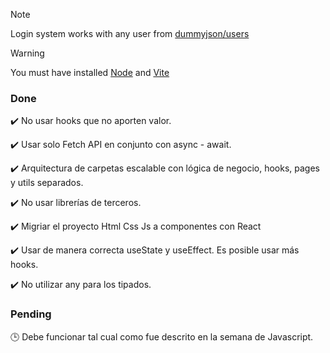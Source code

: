 > [!NOTE]
> Login system works with any user from [dummyjson/users](https://dummyjson.com/docs/users#users-all)

> [!WARNING]
> You must have installed [Node](https://nodejs.org/en) and [Vite](https://es.vitejs.dev/)

### Done
✔️ No usar hooks que no aporten valor.

✔️ Usar solo Fetch API en conjunto con async - await.

✔️ Arquitectura de carpetas escalable con lógica de negocio, hooks, pages y utils separados.

✔️ No usar librerías de terceros.

✔️ Migriar el proyecto Html Css Js a componentes con React

✔️ Usar de manera correcta useState y useEffect. Es posible usar más hooks.

✔️ No utilizar any para los tipados.

### Pending

🕒 Debe funcionar tal cual como fue descrito en la semana de Javascript.
